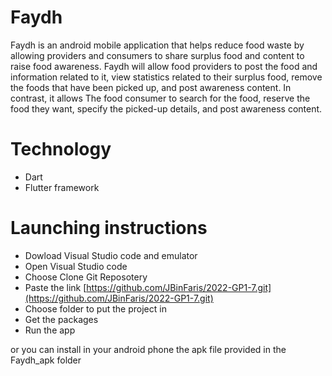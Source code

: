 # Faydh

Faydh is an android mobile application that helps reduce food waste by allowing providers and consumers to share surplus food and content to raise food awareness. Faydh will allow food providers to post the food and information related to it, view statistics related to their surplus food, remove the foods that have been picked up, and post awareness content. In contrast, it allows The food consumer to search for the food, reserve the food they want, specify the picked-up details, and post awareness content.


# Technology
- Dart
- Flutter framework

# Launching instructions
- Dowload Visual Studio code and emulator
- Open Visual Studio code
- Choose Clone Git Reposotery
- Paste the link
[https://github.com/JBinFaris/2022-GP1-7.git](https://github.com/JBinFaris/2022-GP1-7.git)
- Choose folder to put the project in
- Get the packages
- Run the app

or you can install in your android phone the apk file provided in the Faydh_apk folder 

